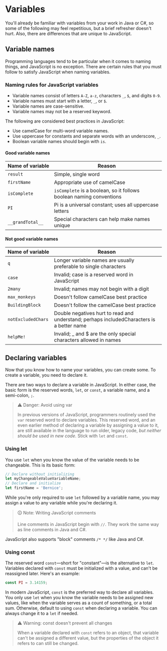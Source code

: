 # Variables

You'll already be familiar with variables from your work in Java or C#, so some of the following may feel repetitious, but a brief refresher doesn't hurt. Also, there are differences that are unique to JavaScript.

## Variable names

Programming languages tend to be particular when it comes to naming things, and JavaScript is no exception. There are certain rules that you must follow to satisfy JavaScript when naming variables.

### Naming rules for JavaScript variables

-   Variable names consist of letters `A-Z`, `a-z`, characters `_`, `$`, and digits `0-9`.
-   Variable names must start with a letter, `_`, or `$`.
-   Variable names are case-sensitive.
-   Variable names may not be a reserved keyword.

The following are considered best practices in JavaScript:

-   Use camelCase for multi-word variable names.
-   Use uppercase for constants and separate words with an underscore, `_`.
-   Boolean variable names should begin with `is`.

#### Good variable names

| **Name of variable** | **Reason**                                                          |
| -------------------- | ------------------------------------------------------------------- |
| `result`             | Simple, single word                                                 |
| `firstName`          | Appropriate use of camelCase                                        |
| `isComplete`         | `isComplete` is a boolean, so it follows boolean naming conventions |
| `PI`                 | Pi is a universal constant; uses all uppercase letters              |
| `__grandTotal__`     | Special characters can help make names unique                       |

#### Not good variable names

| **Name of variable** | **Reason**                                                                                |
| -------------------- | ----------------------------------------------------------------------------------------- |
| `q`                  | Longer variable names are usually preferable to single characters                         |
| `case`               | Invalid; case is a reserved word in JavaScript                                            |
| `2many`              | Invalid; names may not begin with a digit                                                 |
| `max_monkeys`        | Doesn't follow camelCase best practice                                                    |
| `BuildingBlock`      | Doesn't follow the camelCase best practice                                                |
| `notExcludedChars`   | Double negatives hurt to read and understand; perhaps includedCharacters is a better name |
| `helpMe!`            | Invalid; _ and $ are the only special characters allowed in names                         |

## Declaring variables

Now that you know how to name your variables, you can create some. To create a variable, you need to declare it.

There are two ways to declare a variable in JavaScript. In either case, the basic form is the reserved words, `let`, or `const`, a variable name, and a semi-colon, `;`.

>⚠ Danger: Avoid using var
>
>In previous versions of JavaScript, programmers routinely used the `var` reserved word to declare variables. This reserved word, and an even earlier method of declaring a variable by assigning a value to it, are still available in the language to run older, legacy code, _but neither should be used in new code_. Stick with `let` and `const`.

### Using let

You use `let` when you know the value of the variable needs to be changeable. This is its basic form:

```js
// Declare without initializing
let myChangeableValueVariableName;
// Declare and initialize
let firstName = 'Bernice';
```

While you're only required to use `let` followed by a variable name, you may assign a value to any variable while you're declaring it.

>🛈 Note: Writing JavaScript comments
>
>Line comments in JavaScript begin with `//`. They work the same way as line comments in Java and C#.

JavaScript also supports "block" comments `/* */` like Java and C#.

### Using const

The reserved word `const`—short for "constant"—is the alternative to `let`. Variables declared with `const` must be initialized with a value, and can't be reassigned later. Here's an example:

```js
const PI = 3.14159;
```

In modern JavaScript, `const` is the preferred way to declare all variables. You only use `let` when you know the variable needs to be assigned new values, like when the variable serves as a count of something, or a total sum. Otherwise, default to using `const` when declaring a variable. You can always change it to a `let` if needed.

>⚠ Warning: const doesn't prevent all changes
>
>When a variable declared with `const` refers to an object, that variable can't be assigned a different value, but the properties of the object it refers to can still be changed.
